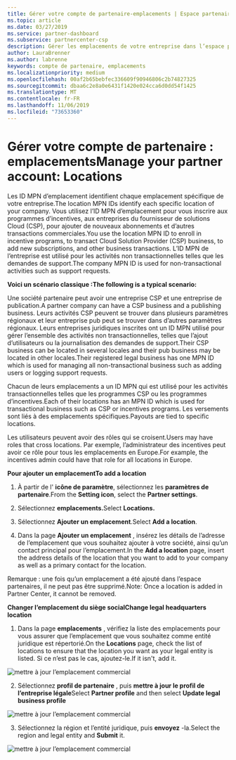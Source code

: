 ```yaml
---
title: Gérer votre compte de partenaire-emplacements | Espace partenaires
ms.topic: article
ms.date: 03/27/2019
ms.service: partner-dashboard
ms.subservice: partnercenter-csp
description: Gérer les emplacements de votre entreprise dans l’espace partenaires
author: LauraBrenner
ms.author: labrenne
keywords: compte de partenaire, emplacements
ms.localizationpriority: medium
ms.openlocfilehash: 00af2b65bebfec336609f90946806c2b74827325
ms.sourcegitcommit: dbaa6c2e8a0e6431f1420e024cca6d0dd54f1425
ms.translationtype: MT
ms.contentlocale: fr-FR
ms.lasthandoff: 11/06/2019
ms.locfileid: "73653360"
---
```

# <a name="manage-your-partner-account-locations"></a><span data-ttu-id="22f50-104">Gérer votre compte de partenaire : emplacements</span><span class="sxs-lookup"><span data-stu-id="22f50-104">Manage your partner account: Locations</span></span>

<span data-ttu-id="22f50-105">Les ID MPN d’emplacement identifient chaque emplacement spécifique de votre entreprise.</span><span class="sxs-lookup"><span data-stu-id="22f50-105">The location MPN IDs identify each specific location of your company.</span></span> <span data-ttu-id="22f50-106">Vous utilisez l’ID MPN d’emplacement pour vous inscrire aux programmes d’incentives, aux entreprises du fournisseur de solutions Cloud (CSP), pour ajouter de nouveaux abonnements et d’autres transactions commerciales.</span><span class="sxs-lookup"><span data-stu-id="22f50-106">You use the location MPN ID to enroll in incentive programs, to transact Cloud Solution Provider (CSP) business, to add new subscriptions, and other business transactions.</span></span> <span data-ttu-id="22f50-107">L’ID MPN de l’entreprise est utilisé pour les activités non transactionnelles telles que les demandes de support.</span><span class="sxs-lookup"><span data-stu-id="22f50-107">The company MPN ID is used for non-transactional activities such as support requests.</span></span>

<span data-ttu-id="22f50-108">**Voici un scénario classique :**</span><span class="sxs-lookup"><span data-stu-id="22f50-108">**The following is a typical scenario:**</span></span> 

<span data-ttu-id="22f50-109">Une société partenaire peut avoir une entreprise CSP et une entreprise de publication.</span><span class="sxs-lookup"><span data-stu-id="22f50-109">A partner company can have a CSP business and a publishing business.</span></span> <span data-ttu-id="22f50-110">Leurs activités CSP peuvent se trouver dans plusieurs paramètres régionaux et leur entreprise pub peut se trouver dans d’autres paramètres régionaux. Leurs entreprises juridiques inscrites ont un ID MPN utilisé pour gérer l’ensemble des activités non transactionnelles, telles que l’ajout d’utilisateurs ou la journalisation des demandes de support.</span><span class="sxs-lookup"><span data-stu-id="22f50-110">Their CSP business can be located in several locales and their pub business may be located in other locales.Their registered legal business has one MPN ID which is used for managing all non-transactional business such as adding users or logging support requests.</span></span> 

<span data-ttu-id="22f50-111">Chacun de leurs emplacements a un ID MPN qui est utilisé pour les activités transactionnelles telles que les programmes CSP ou les programmes d’incentives.</span><span class="sxs-lookup"><span data-stu-id="22f50-111">Each of their locations has an MPN ID which is used for transactional business such as CSP or incentives programs.</span></span> <span data-ttu-id="22f50-112">Les versements sont liés à des emplacements spécifiques.</span><span class="sxs-lookup"><span data-stu-id="22f50-112">Payouts are tied to specific locations.</span></span>

<span data-ttu-id="22f50-113">Les utilisateurs peuvent avoir des rôles qui se croisent.</span><span class="sxs-lookup"><span data-stu-id="22f50-113">Users may have roles that cross locations.</span></span> <span data-ttu-id="22f50-114">Par exemple, l’administrateur des incentives peut avoir ce rôle pour tous les emplacements en Europe.</span><span class="sxs-lookup"><span data-stu-id="22f50-114">For example, the incentives admin could have that role for all locations in Europe.</span></span>

<span data-ttu-id="22f50-115">**Pour ajouter un emplacement**</span><span class="sxs-lookup"><span data-stu-id="22f50-115">**To add a location**</span></span>

1. <span data-ttu-id="22f50-116">À partir de l' **icône de paramètre**, sélectionnez les **paramètres de partenaire**.</span><span class="sxs-lookup"><span data-stu-id="22f50-116">From the **Setting icon**, select the **Partner settings**.</span></span> 

2. <span data-ttu-id="22f50-117">Sélectionnez **emplacements.**</span><span class="sxs-lookup"><span data-stu-id="22f50-117">Select **Locations.**</span></span>

3. <span data-ttu-id="22f50-118">Sélectionnez **Ajouter un emplacement**.</span><span class="sxs-lookup"><span data-stu-id="22f50-118">Select **Add a location**.</span></span>  

4. <span data-ttu-id="22f50-119">Dans la page **Ajouter un emplacement** , insérez les détails de l’adresse de l’emplacement que vous souhaitez ajouter à votre société, ainsi qu’un contact principal pour l’emplacement.</span><span class="sxs-lookup"><span data-stu-id="22f50-119">In the **Add a location** page, insert the address details of the location that you want to add to your company as well as a primary contact for the location.</span></span>

<span data-ttu-id="22f50-120">Remarque : une fois qu’un emplacement a été ajouté dans l’espace partenaires, il ne peut pas être supprimé.</span><span class="sxs-lookup"><span data-stu-id="22f50-120">Note: Once a location is added in Partner Center, it cannot be removed.</span></span>

<span data-ttu-id="22f50-121">**Changer l’emplacement du siège social**</span><span class="sxs-lookup"><span data-stu-id="22f50-121">**Change legal headquarters location**</span></span>

1. <span data-ttu-id="22f50-122">Dans la page **emplacements** , vérifiez la liste des emplacements pour vous assurer que l’emplacement que vous souhaitez comme entité juridique est répertorié.</span><span class="sxs-lookup"><span data-stu-id="22f50-122">On the **Locations** page, check the list of locations to ensure that the location you want as your legal entity is listed.</span></span> <span data-ttu-id="22f50-123">Si ce n’est pas le cas, ajoutez-le.</span><span class="sxs-lookup"><span data-stu-id="22f50-123">If it isn't, add it.</span></span>

![mettre à jour l’emplacement commercial](images/updatepartnerprofile2.png)

2. <span data-ttu-id="22f50-125">Sélectionnez **profil de partenaire** , puis **mettre à jour le profil de l’entreprise légale**</span><span class="sxs-lookup"><span data-stu-id="22f50-125">Select **Partner profile** and then select **Update legal business profile**</span></span>

![mettre à jour l’emplacement commercial](images/updatepartnerprofile1.png)

3. <span data-ttu-id="22f50-127">Sélectionnez la région et l’entité juridique, puis **envoyez** -la.</span><span class="sxs-lookup"><span data-stu-id="22f50-127">Select the region and legal entity and **Submit** it.</span></span>

![mettre à jour l’emplacement commercial](images/updatepartnerprofile3.png)

